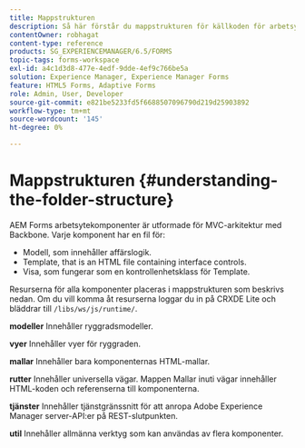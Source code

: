```yaml
---
title: Mappstrukturen
description: Så här förstår du mappstrukturen för källkoden för arbetsytan i AEM Forms för att anpassa.
contentOwner: robhagat
content-type: reference
products: SG_EXPERIENCEMANAGER/6.5/FORMS
topic-tags: forms-workspace
exl-id: a4c1d3d8-477e-4edf-9dde-4ef9c766be5a
solution: Experience Manager, Experience Manager Forms
feature: HTML5 Forms, Adaptive Forms
role: Admin, User, Developer
source-git-commit: e821be5233fd5f6688507096790d219d25903892
workflow-type: tm+mt
source-wordcount: '145'
ht-degree: 0%

---
```


# Mappstrukturen {#understanding-the-folder-structure}

AEM Forms arbetsytekomponenter är utformade för MVC-arkitektur med Backbone. Varje komponent har en fil för:

* Modell, som innehåller affärslogik.
* Template, that is an HTML file containing interface controls.
* Visa, som fungerar som en kontrollenhetsklass för Template.

Resurserna för alla komponenter placeras i mappstrukturen som beskrivs nedan. Om du vill komma åt resurserna loggar du in på CRXDE Lite och bläddrar till `/libs/ws/js/runtime/`.

**modeller** Innehåller ryggradsmodeller.

**vyer** Innehåller vyer för ryggraden.

**mallar** Innehåller bara komponenternas HTML-mallar.

**rutter** Innehåller universella vägar. Mappen Mallar inuti vägar innehåller HTML-koden och referenserna till komponenterna.

**tjänster** Innehåller tjänstgränssnitt för att anropa Adobe Experience Manager server-API:er på REST-slutpunkten.

**util** Innehåller allmänna verktyg som kan användas av flera komponenter.
